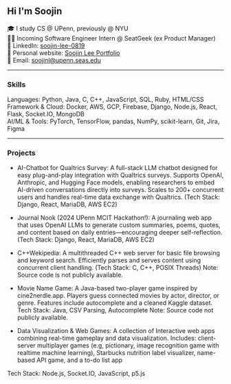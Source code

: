 Hi I'm Soojin
---
🎓 I study CS @ UPenn, previously @ NYU <br/>
👩‍💻 Incoming Software Engineer Intern @ SeatGeek (ex Product Manager)  <br/>
🙌 LinkedIn: [soojin-lee-0819](https://www.linkedin.com/in/soojin-lee0819/)<br/>
🌱 Personal website: [Soojin Lee Portfolio](https://soojin-lee.com/)<br/>
📩 Email: soojinl@upenn.seas.edu

--- 
### Skills
Languages: Python, Java, C, C++, JavaScript, SQL, Ruby, HTML/CSS <br/>
Framework & Cloud: Docker, AWS, GCP, Firebase, Django, Node.js, React, Flask, Socket.IO, MongoDB <br/>
AI/ML & Tools: PyTorch, TensorFlow, pandas, NumPy, scikit-learn, Git, Jira, Figma <br/>

---

### Projects

- AI-Chatbot for Qualtrics Survey: 
A full-stack LLM chatbot designed for easy plug-and-play integration with Qualtrics surveys. Supports OpenAI, Anthropic, and Hugging Face models, enabling researchers to embed AI-driven conversations directly into surveys. Scales to 200+ concurrent users and handles real-time data exchange with Qualtrics.
(Tech Stack: Django, React, MariaDB, AWS EC2)

- Journal Nook (2024 UPenn MCIT Hackathon!): 
A journaling web app that uses OpenAI LLMs to generate custom summaries, poems, quotes, and content based on daily entries—encouraging deeper self-reflection.(Tech Stack: Django, React, MariaDB, AWS EC2)

- C++Wekipedia:
A multithreaded C++ web server for basic file browsing and keyword search. Efficiently parses and serves content using concurrent client handling.
(Tech Stack: C, C++, POSIX Threads)
Note: Source code is not publicly available.

- Movie Name Game: 
A Java-based two-player game inspired by cine2nerdle.app. Players guess connected movies by actor, director, or genre. Features include autocomplete and a cleaned Kaggle dataset.
Tech Stack: Java, CSV Parsing, Autocomplete
Note: Source code not publicly available.


- Data Visualization & Web Games:
A collection of Interactive web apps combining real-time gameplay and data visualization. Includes: client-server multiplayer games (e.g, pictionary, image recognition game with realtime machine learning), Starbucks nutrition label visualizer, name-based API game, and a to-do list app

Tech Stack: Node.js, Socket.IO, JavaScript, p5.js 

<!--
**Soojin-Lee0819/Soojin-Lee0819** is a ✨ _special_ ✨ repository because its `README.md` (this file) appears on your GitHub profile.

Here are some ideas to get you started:

- 🔭 I’m currently working on ...
- 🌱 I’m currently learning ...
- 👯 I’m looking to collaborate on ...
- 🤔 I’m looking for help with ...
- 💬 Ask me about ...
- 📫 How to reach me: ...
- 😄 Pronouns: ...
- ⚡ Fun fact: ...
-->
